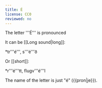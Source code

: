 ```yaml
---
title: É
license: CC0
reviewed: no
---
```


The letter '''É''' is pronounced <Audio src="iD48.mp3" inline/>. It is not a single sound but two, "é" is pronounced like "je" (or "yeah" in English) – you start with an Icelandic [[J]] sound and end with an [[E]] sound.

It can be [[Long sound|long]]:

*tr'''é''', s'''é'''ð

Or [[short]]:

*r'''é'''tt, flugv'''é'''l

The name of the letter is just "é" ({{pron|je}}).

